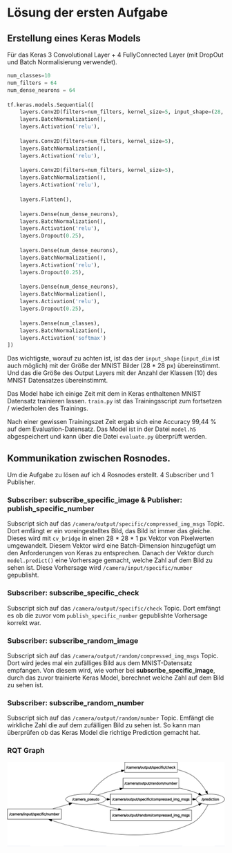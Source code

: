 # Lösung der ersten Aufgabe


##  Erstellung eines Keras Models 

Für das Keras 3 Convolutional Layer + 4 FullyConnected Layer (mit DropOut und Batch Normalisierung verwendet).

```python
num_classes=10
num_filters = 64
num_dense_neurons = 64

tf.keras.models.Sequential([
    layers.Conv2D(filters=num_filters, kernel_size=5, input_shape=(28, 28, 1)),
    layers.BatchNormalization(),
    layers.Activation('relu'),

    layers.Conv2D(filters=num_filters, kernel_size=5),
    layers.BatchNormalization(),
    layers.Activation('relu'),

    layers.Conv2D(filters=num_filters, kernel_size=5),
    layers.BatchNormalization(),
    layers.Activation('relu'),

    layers.Flatten(),

    layers.Dense(num_dense_neurons),
    layers.BatchNormalization(),
    layers.Activation('relu'),
    layers.Dropout(0.25),

    layers.Dense(num_dense_neurons),
    layers.BatchNormalization(),
    layers.Activation('relu'),
    layers.Dropout(0.25),

    layers.Dense(num_dense_neurons),
    layers.BatchNormalization(),
    layers.Activation('relu'),
    layers.Dropout(0.25),

    layers.Dense(num_classes),
    layers.BatchNormalization(),
    layers.Activation('softmax')
])
```

Das wichtigste, worauf zu achten ist, ist das der `input_shape` (`input_dim` ist auch möglich) mit der Größe der
MNIST Bilder (28 * 28 px) übereinstimmt. Und das die Größe des Output Layers mit der Anzahl der Klassen (10) des MNIST Datensatzes 
übereinstimmt.

Das Model habe ich einige Zeit mit dem in Keras enthaltenen MNIST Datensatz trainieren lassen.
`train.py` ist das Trainingsscript zum fortsetzen / wiederholen des Trainings.

Nach einer gewissen Trainingszet Zeit ergab sich eine Accuracy 99,44 % auf dem Evaluation-Datensatz.
Das Model ist in der Datei `model.h5` abgespeichert und kann über die Datei `evaluate.py` überprüft werden.

## Kommunikation zwischen Rosnodes.

Um die Aufgabe zu lösen auf ich 4 Rosnodes erstellt. 4 Subscriber und 1 Publisher.

### Subscriber: subscribe_specific_image & Publisher: publish_specific_number

Subscript sich auf das `/camera/output/specific/compressed_img_msgs` Topic.
Dort emfängt er ein voreingestelltes Bild, das Bild ist immer das gleiche. Dieses wird mit `cv_bridge` in einen 28 * 28 * 1 px Vektor von Pixelwerten umgewandelt.
Diesem Vektor wird eine Batch-Dimension hinzugefügt um den Anforderungen von Keras zu entsprechen.
Danach der Vektor durch `model.predict()` eine Vorhersage gemacht, welche Zahl auf dem Bild zu sehen ist.
Diese Vorhersage wird `/camera/input/specific/number` gepublisht.

### Subscriber: subscribe_specific_check

Subscript sich auf das `/camera/output/specific/check` Topic. Dort emfängt es ob die zuvor vom `publish_specific_number`
gepublishte Vorhersage korrekt war.

### Subscriber: subscribe_random_image

Subscript sich auf das `/camera/output/random/compressed_img_msgs` Topic. Dort wird jedes mal ein zufälliges Bild
aus dem MNIST-Datensatz empfangen. Von diesem wird, wie vorher bei **subscribe_specific_image**, durch das zuvor trainierte
Keras Model, berechnet welche Zahl auf dem Bild zu sehen ist.

### Subscriber: subscribe_random_number

Subscript sich auf das `/camera/output/random/number` Topic. Emfängt die wirkliche Zahl die auf dem zufälligen Bild zu sehen ist.
So kann man überprüfen ob das Keras Model die richtige Prediction gemacht hat.

### RQT Graph

![](rosgraph.png "RQT Graph")